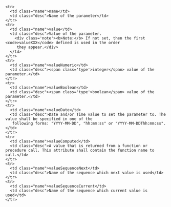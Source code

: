     <tr>
      <td class="name">name</td>
      <td class="desc">Name of the parameter</td>
    </tr>
    <tr>
      <td class="name">value</td>
      <td class="desc">Value of the parameter.
        <div class='note'><b>Note:</b> If not set, then the first <code>valueXXX</code> defined is used in the order
         they appear.</div>
      </td>
    </tr>
    <tr>
      <td class="name">valueNumeric</td>
      <td class="desc"><span class='type'>integer</span> value of the parameter.</td>
    </tr>
    <tr>
      <td class="name">valueBoolean</td>
      <td class="desc"><span class='type'>boolean</span> value of the parameter.</td>
    </tr>
    <tr>
      <td class="name">valueDate</td>
      <td class="desc">Date and/or Time value to set the parameter to. The value shall be specified in one of the
       following forms: "YYYY-MM-DD", "hh:mm:ss" or "YYYY-MM-DDThh:mm:ss".</td>
    </tr>
    <tr>
      <td class="name">valueComputed</td>
      <td class="desc">A value that is returned from a function or procedure call. This attribute shall contain the function name to call.</td>
    </tr>
    <tr>
      <td class="name">valueSequenceNext</td>
      <td class="desc">Name of the sequence which next value is used</td>
    </tr>
    <tr>
      <td class="name">valueSequenceCurrent</td>
      <td class="desc">Name of the sequence which current value is used</td>
    </tr>